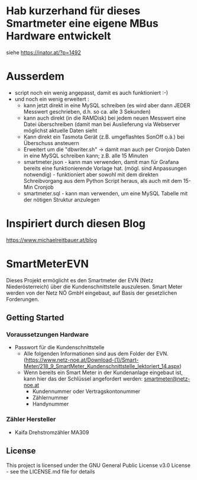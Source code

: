 # Hab kurzerhand für dieses Smartmeter eine eigene MBus Hardware entwickelt
siehe https://inator.at/?p=1492

# Ausserdem
- script noch ein wenig angepasst, damit es auch funktioniert :-)
- und noch ein wenig erweitert :
  - kann jetzt direkt in eine MySQL schreiben (es wird aber dann JEDER Messwert geschrieben, d.h. so ca. alle 3 Sekunden)
  - kann auch direkt (in die RAMDisk) bei jedem neuen Messwert eine Datei überschreiben (damit man bei Auslieferung via Webserver möglichst aktuelle Daten sieht
  - Kann direkt ein Tasmota Gerät (z.B. umgeflashtes SonOff o.ä.) bei Überschuss ansteuern
  - Erweitert um die "dbwriter.sh" -> damit man auch per Cronjob Daten in eine MySQL schreiben kann; z.B. alle 15 Minuten
  - smartmeter.json - kann man verwenden, damit man für Grafana bereits eine funktionierende Vorlage hat. (mögl. sind Anpassungen notwendig) - funktioniert aber sowohl mit dem direkten Schreibvorgang aus dem Python Script heraus, als auch mit dem 15-Min Cronjob
  - smartmeter.sql - kann man verwenden, um eine MySQL Tabelle mit der nötigen Struktur anzulegen

# Inspiriert durch diesen Blog
https://www.michaelreitbauer.at/blog


# SmartMeterEVN
Dieses Projekt ermöglicht es den Smartmeter der EVN (Netz Niederösterreich) über die Kundenschnittstelle auszulesen.
Smart Meter werden von der Netz NÖ GmbH eingebaut, auf Basis der gesetzlichen Forderungen.

## Getting Started
### Voraussetzungen Hardware


* Passwort für die Kundenschnittstelle
  * Alle folgenden Informationen sind aus dem Folder der EVN. (https://www.netz-noe.at/Download-(1)/Smart-Meter/218_9_SmartMeter_Kundenschnittstelle_lektoriert_14.aspx)
  * Wenn bereits ein Smart Meter in der Kundenanlage eingebaut ist, kann hier das der Schlüssel angefordert werden: smartmeter@netz-noe.at
    * Kundennummer oder Vertragskontonummer
    * Zählernummer
    * Handynummer




### Zähler Hersteller
* Kaifa Drehstromzähler MA309


## License

This project is licensed under the GNU General Public License v3.0 License - see the LICENSE.md file for details
